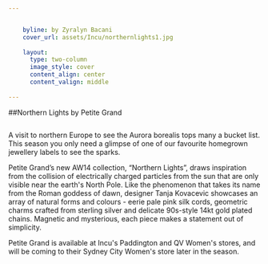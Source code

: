 ```yaml
---


    byline: by Zyralyn Bacani 
    cover_url: assets/Incu/northernlights1.jpg
    
    layout:
      type: two-column
      image_style: cover
      content_align: center
      content_valign: middle 
        
---
```

##Northern Lights by Petite Grand

<img src="../assets/incu/northernlights2.jpg" alt="">

A visit to northern Europe to see the Aurora borealis tops many a bucket list. 
This season you only need a glimpse of one of our favourite homegrown 
jewellery labels to see the sparks.

Petite Grand’s new AW14 collection, “Northern Lights”, draws inspiration from the collision of electrically charged particles from the sun that are only visible near the earth's North Pole. Like the phenomenon that takes its name from the Roman goddess of dawn, designer Tanja Kovacevic showcases an array of natural forms and colours - eerie pale pink silk cords, geometric charms crafted from sterling silver and delicate 90s-style 14kt gold plated chains. Magnetic and mysterious, each piece makes a statement out of simplicity.

Petite Grand is available at Incu's Paddington and QV Women's stores, and will be coming to their Sydney City Women's store later in the season.